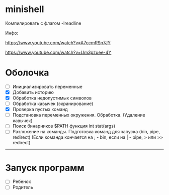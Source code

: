 # minishell
Компилировать с флагом -lreadline

Инфо:

https://www.youtube.com/watch?v=A7ccmRSn7JY

https://www.youtube.com/watch?v=Um3pzuee-4Y

# Оболочка
- [ ] Инициализировать переменные
- [x] Добавить историю
- [x] Обработка недопустимых символов
- [ ] Обработка кавычек (экранирование)
- [x] Проверка пустых команд
- [ ] Подстановка переменных окружения. Обработка. (Удаление кавычек)
- [ ] Поиск бинарников $PATH функция int stat(args)
- [ ] Разложение на команды. Подготовка команд для запуска (bin, pipe, redirect) (Если команда кончается на ; - bin, если на | - pipe, > или >> redirect)
------------------------------------------------------------
# Запуск программ
- [ ] Ребенок
- [ ] Родитель
